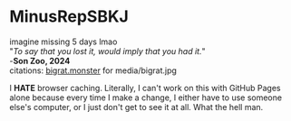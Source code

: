 # MinusRepSBKJ
imagine missing 5 days lmao  
"*To say that you lost it, would imply that you had it.*"  
                    -**Son Zoo, 2024**  
citations: [bigrat.monster](https://bigrat.monster) for media/bigrat.jpg  

I **HATE** browser caching. Literally, I can't work on this with GitHub Pages alone because every time I make a change, I either have to use someone else's computer, or I just don't get to see it at all. What the hell man.
